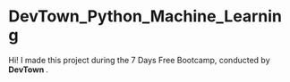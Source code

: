 # DevTown_Python_Machine_Learning
Hi! I made this project during the 7 Days Free Bootcamp, conducted by <b> DevTown </b>.
